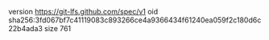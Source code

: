 version https://git-lfs.github.com/spec/v1
oid sha256:3fd067bf7c41119083c893266ce4a9366434f61240ea059f2c180d6c22b4ada3
size 761
